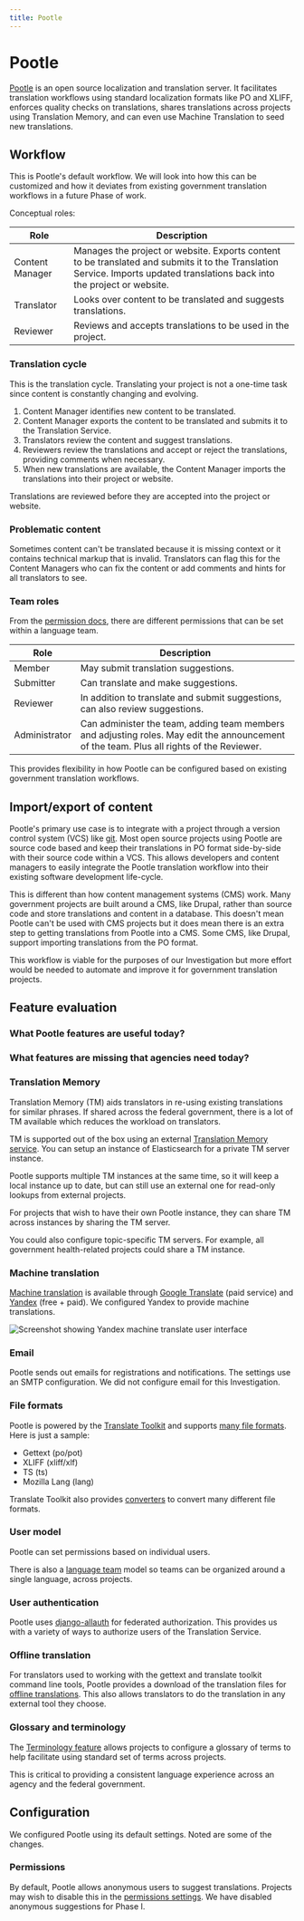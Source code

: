 ```yaml
---
title: Pootle
---
```

# Pootle

[Pootle][pootle] is an open source localization and translation server. It
facilitates translation workflows using standard localization formats like PO
and XLIFF, enforces quality checks on translations, shares translations across
projects using Translation Memory, and can even use Machine Translation to seed
new translations.


## Workflow

This is Pootle's default workflow. We will look into how this can be customized
and how it deviates from existing government translation workflows in a future
Phase of work.

Conceptual roles:

Role | Description
---  | ---
Content Manager | Manages the project or website. Exports content to be translated and submits it to the Translation Service. Imports updated translations back into the project or website.
Translator | Looks over content to be translated and suggests translations.
Reviewer | Reviews and accepts translations to be used in the project.


### Translation cycle

This is the translation cycle. Translating your project is not a one-time task
since content is constantly changing and evolving.

1. Content Manager identifies new content to be translated.
1. Content Manager exports the content to be translated and submits it to the
   Translation Service.
1. Translators review the content and suggest translations.
1. Reviewers review the translations and accept or reject the translations,
   providing comments when necessary.
1. When new translations are available, the Content Manager imports the
   translations into their project or website.

Translations are reviewed before they are accepted into the project or website.


### Problematic content

Sometimes content can't be translated because it is missing context or it
contains technical markup that is invalid. Translators can flag this for the
Content Managers who can fix the content or add comments and hints for all
translators to see.


### Team roles

From the [permission
docs](http://docs.translatehouse.org/projects/pootle/en/stable-2.8.x/features/permissions.html#action-permissions),
there are different permissions that can be set within a language team.

Role | Description
---  | ---
Member | May submit translation suggestions.
Submitter | Can translate and make suggestions.
Reviewer | In addition to translate and submit suggestions, can also review suggestions.
Administrator | Can administer the team, adding team members and adjusting roles. May edit the announcement of the team. Plus all rights of the Reviewer.

This provides flexibility in how Pootle can be configured based on
existing government translation workflows.


## Import/export of content

Pootle's primary use case is to integrate with a project through a version
control system (VCS) like [git](https://git-scm.com/). Most open source projects
using Pootle are source code based and keep their translations in PO format
side-by-side with their source code within a VCS. This allows developers and
content managers to easily integrate the Pootle translation workflow into their
existing software development life-cycle.

This is different than how content management systems (CMS) work. Many
government projects are built around a CMS, like Drupal, rather than source code
and store translations and content in a database. This doesn't mean Pootle can't
be used with CMS projects but it does mean there is an extra step to getting
translations from Pootle into a CMS. Some CMS, like Drupal, support importing
translations from the PO format.

This workflow is viable for the purposes of our Investigation but more effort
would be needed to automate and improve it for government translation projects.


## Feature evaluation

### What Pootle features are useful today?

### What features are missing that agencies need today?

### Translation Memory

Translation Memory (TM) aids translators in re-using existing translations for
similar phrases. If shared across the federal government, there is a lot of TM
available which reduces the workload on translators.

TM is supported out of the box using an external [Translation Memory
service](http://amagama.translatehouse.org/). You can setup an instance of
Elasticsearch for a private TM server instance.

Pootle supports multiple TM instances at the same time, so it will keep a local
instance up to date, but can still use an external one for read-only lookups
from external projects.

For projects that wish to have their own Pootle instance, they can share TM
across instances by sharing the TM server.

You could also configure topic-specific TM servers. For example, all government
health-related projects could share a TM instance.


### Machine translation

[Machine
translation](http://docs.translatehouse.org/projects/pootle/en/stable-2.8.x/features/machine_translation.html)
is available through [Google Translate](https://cloud.google.com/translate/) (paid
service) and [Yandex](https://tech.yandex.com/translate/) (free + paid). We
configured Yandex to provide machine translations.

![Screenshot showing Yandex machine translate user
interface](assets/machine-translation-demo.png)


### Email

Pootle sends out emails for registrations and notifications. The settings use an
SMTP configuration. We did not configure email for this Investigation.


### File formats

Pootle is powered by the [Translate Toolkit][translate-toolkit] and supports
[many file
formats](http://docs.translatehouse.org/projects/translate-toolkit/en/latest/formats/index.html).
Here is just a sample:

- Gettext (po/pot)
- XLIFF (xliff/xlf)
- TS (ts)
- Mozilla Lang (lang)

Translate Toolkit also provides
[converters](http://docs.translatehouse.org/projects/translate-toolkit/en/latest/commands/index.html#commands-converters)
to convert many different file formats.


### User model

Pootle can set permissions based on individual users.

There is also a [language
team](http://docs.translatehouse.org/projects/pootle/en/stable-2.8.x/features/teams.html)
model so teams can be organized around a single language, across projects.


### User authentication

Pootle uses [django-allauth](https://www.intenct.nl/projects/django-allauth/)
for federated authorization. This provides us with a variety of ways to
authorize users of the Translation Service.


### Offline translation

For translators used to working with the gettext and translate toolkit command
line tools, Pootle provides a download of the translation files for [offline
translations](http://docs.translatehouse.org/projects/pootle/en/stable-2.8.x/features/offline.html).
This also allows translators to do the translation in any external tool they
choose.


### Glossary and terminology

The [Terminology
feature](http://docs.translatehouse.org/projects/pootle/en/stable-2.8.x/features/terminology.html)
allows projects to configure a glossary of terms to help facilitate using
standard set of terms across projects.

This is critical to providing a consistent language experience across an agency
and the federal government.


## Configuration

We configured Pootle using its default settings. Noted are some of the changes.

### Permissions

By default, Pootle allows anonymous users to suggest translations. Projects may
wish to disable this in the [permissions
settings](https://translate.app.cloud.gov/admin/permissions/). We have disabled
anonymous suggestions for Phase I.


[pootle]: http://pootle.translatehouse.org/
[translate-toolkit]: http://toolkit.translatehouse.org/
